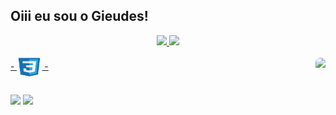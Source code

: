 ## Oiii eu sou o Gieudes!
<div align="center">
  <a href="https://github.com/gieudes">
  <img height="160em" src="https://github-readme-stats.vercel.app/api?username=gieudes&show_icons=true&theme=dracula&include_all_commits=true&count_private=true"/>
  <img height="160em" src="https://github-readme-stats.vercel.app/api/top-langs/?username=gieudes&layout=compact&langs_count=7&theme=dracula"/>
</div>
<div style="display: inline_block"><br
  - <img align="center" height="30" width="40" src="https://raw.githubusercontent.com/devicons/devicon/master/icons/html5/html5-original.svg">
  - <img align="center" height="30" width="40" src="https://raw.githubusercontent.com/devicons/devicon/master/icons/css3/css3-original.svg">
  - <img align="right" height="150" style="border-radius:50px;" src="https://instagram.ffor27-1.fna.fbcdn.net/v/t51.2885-19/267129839_466055574896411_7922758740043438565_n.jpg?stp=dst-jpg_s150x150&_nc_ht=instagram.ffor27-1.fna.fbcdn.net&_nc_cat=111&_nc_ohc=zgbA8TfrmvkAX9ORwUV&edm=AOQ1c0wBAAAA&ccb=7-5&oh=00_AT_XP_1SAPZqAYUDCJs_jY809q6H4BR-I4SQ44M0XwLybQ&oe=62FC5B37&_nc_sid=8fd12b">
</div>
  
  ##
 
<div> 
  <a href="https://instagram.com/gieudes" target="_blank"><img src="https://img.shields.io/badge/-Instagram-%23E4405F?style=for-the-badge&logo=instagram&logoColor=white" target="_blank"></a>
  <a href = "mailto:gieudeslacerda707@gmail.com"><img src="https://img.shields.io/badge/-Gmail-%23333?style=for-the-badge&logo=gmail&logoColor=white" target="_blank"></a>
 
</div>

